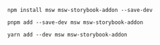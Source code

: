 ```shell renderer="common" language="js" packageManager="npm"
npm install msw msw-storybook-addon --save-dev
```

```shell renderer="common" language="js" packageManager="pnpm"
pnpm add --save-dev msw msw-storybook-addon
```

```shell renderer="common" language="js" packageManager="yarn"
yarn add --dev msw msw-storybook-addon
```
